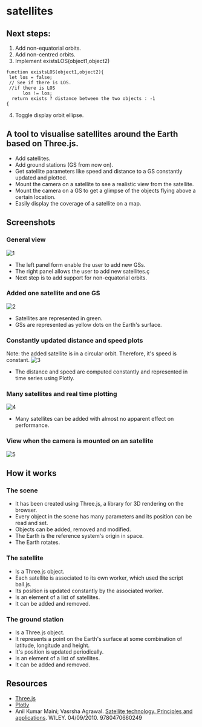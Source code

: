 # satellites
## Next steps:
1. Add non-equatorial orbits.
2. Add non-centred orbits.
3. Implement existsLOS(object1,object2)
```
function existsLOS(object1,object2){
 let los = false;
 // See if there is LOS.
 //if there is LOS
      los != los;
  return exists ? distance between the two objects : -1
{
```
4. Toggle display orbit ellipse.

 ## A tool to visualise satellites around the Earth based on Three.js.
 - Add satellites.
 - Add ground stations (GS from now on).
 - Get satellite parameters like speed and distance to a GS constantly updated and plotted.
 - Mount the camera on a satellite to see a realistic view from the satellite.
 - Mount the camera on a GS to get a glimpse of the objects flying above a certain location.
 - Easily display the coverage of a satellite on a map.

## Screenshots
### General view
![1](https://user-images.githubusercontent.com/44316116/138673552-678867f4-bff5-4c42-a0c6-57639b6448f0.PNG)
- The left panel form enable the user to add new GSs.
- The right panel allows the user to add new satellites.ç
- Next step is to add support for non-equatorial orbits.

### Added one satellite and one GS
![2](https://user-images.githubusercontent.com/44316116/138673557-456938be-a6fb-4e16-a0a6-4b09b8a93999.PNG)
- Satellites are represented in green.
- GSs are represented as yellow dots on the Earth's surface.


### Constantly updated distance and speed plots
Note: the added satellite is in a circular orbit. Therefore, it's speed is constant.
![3](https://user-images.githubusercontent.com/44316116/138673545-a902f28e-5fd5-43c8-93c0-5c1e3d4ba286.PNG)
- The distance and speed are computed constantly and represented in time series using Plotly.

### Many satellites and real time plotting
![4](https://user-images.githubusercontent.com/44316116/138673549-dc0a3192-a85b-42f2-a3d1-d1c9bd719ff3.PNG)
- Many satellites can be added with almost no apparent effect on performance.

### View when the camera is mounted on an satellite
![5](https://user-images.githubusercontent.com/44316116/138673550-c52e59e3-b98a-4890-b4a1-f3033c759bfc.PNG)

## How it works
### The scene
- It has been created using Three.js, a library for 3D rendering on the browser. 
- Every object in the scene has many parameters and its position can be read and set. 
- Objects can be added, removed and modified.
- The Earth is the reference system's origin in space.
- The Earth rotates.

### The satellite
- Is a Three.js object.
- Each satellite is associated to its own worker, which used the script ball.js.
- Its position is updated constantly by the associated worker.
- Is an element of a list of satellites.
- It can be added and removed.

### The ground station
- Is a Three.js object.
- It represents a point on the Earth's surface at some combination of latitude, longitude and height.
- It's position is updated periodically.
- Is an element of a list of satellites.
- It can be added and removed.

## Resources
- [Three.js](https://threejs.org/)
- [Plotly](https://plotly.com/javascript/)
- Anil Kumar Maini; Vasrsha Agrawal. [Satellite technology. Principles and applications](https://onlinelibrary.wiley.com/doi/book/10.1002/9780470711736). WILEY. 04/09/2010. 9780470660249 
